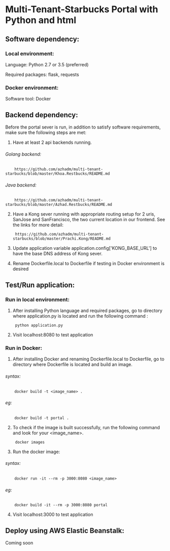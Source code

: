 # Multi-Tenant-Starbucks Portal with Python and html

## Software dependency:

### Local environment:

Language: Python 2.7 or 3.5 (preferred)

Required packages: flask, requests

### Docker environment:

Software tool: Docker

## Backend dependency:

Before the portal sever is run, in addition to satisfy software requirements, make sure the following steps are met:

1. Have at least 2 api backends running.

###### Golang backend:
        
        https://github.com/azhadm/multi-tenant-starbucks/blob/master/Khoa.Restbucks/README.md

###### Java backend:

        https://github.com/azhadm/multi-tenant-starbucks/blob/master/Azhad.Restbucks/README.md

2. Have a Kong sever running with appropriate routing setup for 2 uris, SanJose and SanFrancisco, the two current location in our frontend. See the links for more detail:

        https://github.com/azhadm/multi-tenant-starbucks/blob/master/Prachi.Kong/README.md

3. Update application variable application.config['KONG_BASE_URL'] to have the base DNS address of Kong sever.

4. Rename Dockerfile.local to Dockerfile if testing in Docker environment is desired

## Test/Run application:

### Run in local environment:

1. After installing Python language and required packages, go to directory where application.py is located and run the following command : 

        python application.py

2. Visit localhost:8080 to test application

### Run in Docker:

1. After installing Docker and renaming Dockerfile.local to Dockerfile, go to directory where Dockerfile is located and build an image.

######   syntax:
        docker build -t <image_name> .

######   eg:
        docker build -t portal .

2. To check if the image is built successfully, run the following command and look for your <image_name>.

        docker images

3. Run the docker image: 

######   syntax:
        docker run -it --rm -p 3000:8080 <image_name>

######   eg:
        docker build -it --rm -p 3000:8080 portal

4. Visit localhost:3000 to test application

## Deploy using AWS Elastic Beanstalk:

Coming soon